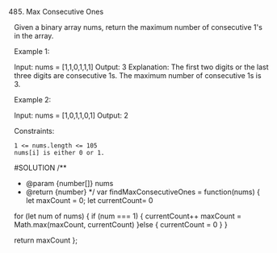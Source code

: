 485. Max Consecutive Ones

Given a binary array nums, return the maximum number of consecutive 1's in the array.

 

Example 1:

Input: nums = [1,1,0,1,1,1]
Output: 3
Explanation: The first two digits or the last three digits are consecutive 1s. The maximum number of consecutive 1s is 3.

Example 2:

Input: nums = [1,0,1,1,0,1]
Output: 2

 

Constraints:

    1 <= nums.length <= 105
    nums[i] is either 0 or 1.

#SOLUTION
/**
 * @param {number[]} nums
 * @return {number}
 */
var findMaxConsecutiveOnes = function(nums) {
  let maxCount = 0;
  let currentCount= 0

  for (let num of nums) {
    if (num === 1) {
        currentCount++
        maxCount = Math.max(maxCount, currentCount)
    }else {
        currentCount = 0
    }
  }

  return maxCount
};
